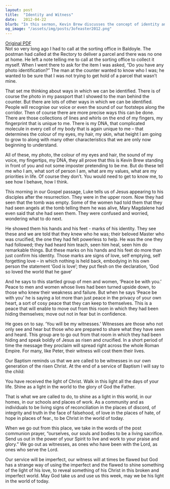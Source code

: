 ```yaml
---
layout: post
title:  "Identity and Witness"
date:   2012-04-22
blurb: "In this sermon, Kevin Brew discusses the concept of identity and how it relates to our faith. He uses the story of Jesus appearing to his disciples after the resurrection to illustrate how our identity in Christ is not just about our physical characteristics, but also about our values and priorities. He emphasizes the importance of being witnesses of Christ's love and peace, and challenges us to shine as lights in the world."
og_image: "/assets/img/posts/3ofeaster2012.png"
---
```

[Original PDF](/assets/pdf/3ofeaster2012.pdf)    
Not so very long ago I had to call at the sorting office in Baldoyle. The postman had called at the Rectory to deliver a parcel and there was no one at home. He left a note telling me to call at the sorting office to collect it myself. When I went there to ask for the item I was asked, “Do you have any photo identification?” The man at the counter wanted to know who I was; he wanted to be sure that I was not trying to get hold of a parcel that wasn’t mine.

That set me thinking about ways in which we can be identified. There is of course the photo in my passport that I showed to the man behind the counter. But there are lots of other ways in which we can be identified. People will recognise our voice or even the sound of our footsteps along the corridor. Then of course there are more precise ways this can be done. There are those collections of lines and whirls on the end of my fingers, my fingerprint that is unique to me. There is my DNA, that complicated molecule in every cell of my body that is again unique to me – that determines the colour of my eyes, my hair, my skin, what height I am going to grow to along with many other characteristics that we are only now beginning to understand.

All of these, my photo, the colour of my eyes and hair, the sound of my voice, my fingertips, my DNA, they all prove that this is Kevin Brew standing in front of you and not some imposter pretending to be me. But do these tell me who I am, what sort of person I am, what are my values, what are my priorities in life. Of course they don’t. You would need to get to know me, to see how I behave, how I think.

This morning in our Gospel passage, Luke tells us of Jesus appearing to his disciples after the resurrection. They were in the upper room. Now they had seen that the tomb was empty. Some of the women had told them that they had seen angels at the tomb telling them he was alive, Mary Magdalene had even said that she had seen them. They were confused and worried, wondering what to do next.

He showed them his hands and his feet - marks of his identity. They see these and we are told that they knew who he was; their beloved Master who was crucified, the one they had felt powerless to help. He was the one they had followed; they had heard him teach, seen him heal, seen him do remarkable things. But these marks on his hands and his feet do more than just confirm his identity. Those marks are signs of love, self emptying, self forgetting love – in which nothing is held back, embodying in his own person the statement ‘God is love’; they put flesh on the declaration, ‘God so loved the world that he gave’

And he says to this startled group of men and women, ‘Peace be with you.’ Peace to men and women whose lives had been turned upside down, to those who knew their weakness and failure. But when he says ‘Peace be with you’ he is saying a lot more than just peace in the privacy of your own heart, a sort of cosy peace that they can keep to themselves. This is a peace that will enable to move out from this room in which they had been hiding themselves; move out not in fear but in confidence.

He goes on to say. ‘You will be my witnesses.’ Witnesses are those who not only see and hear but those who are prepared to share what they have seen and heard. This group are to go out from that room in which they had been hiding and speak boldly of Jesus as risen and crucified. In a short period of time the message they proclaim will spread right across the whole Roman Empire. For many, like Peter, their witness will cost them their lives.

Our Baptism reminds us that we are called to be witnesses in our own generation of the risen Christ. At the end of a service of Baptism I will say to the child:

You have received the light of Christ.
Walk in this light all the days of your life.
Shine as a light in the world
to the glory of God the Father.

That is what we are called to do, to shine as a light in this world, in our homes, in our schools and places of work. As a community and as individuals to be living signs of reconciliation in the places of discord, of integrity and truth in the face of falsehood, of love in the places of hate, of hope in places of fear., to be Christ in the world of today.

When we go out from this place, we take in the words of the post communion prayer, “ourselves, our souls and bodies to be a living sacrifice. Send us out in the power of your Spirit to live and work to your praise and glory.” We go out as witnesses, as ones who have been with the Lord, as ones who serve the Lord.

Our service will be imperfect, our witness will at times be flawed but God has a strange way of using the imperfect and the flawed to shine something of the light of his love, to reveal something of his Christ in this broken and imperfect world. May God take us and use us this week, may we be his light in the world of today.
